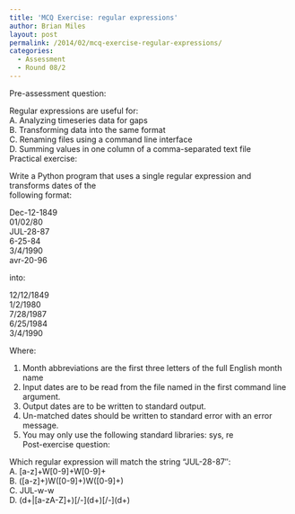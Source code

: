```yaml
---
title: 'MCQ Exercise: regular expressions'
author: Brian Miles
layout: post
permalink: /2014/02/mcq-exercise-regular-expressions/
categories:
  - Assessment
  - Round 08/2
---
```

Pre-assessment question:

Regular expressions are useful for:  
A. Analyzing timeseries data for gaps  
B. Transforming data into the same format  
C. Renaming files using a command line interface  
D. Summing values in one column of a comma-separated text file  
Practical exercise:

Write a Python program that uses a single regular expression and transforms dates of the  
following format:

Dec-12-1849  
01/02/80  
JUL-28-87  
6-25-84  
3/4/1990  
avr-20-96

into:

12/12/1849  
1/2/1980  
7/28/1987  
6/25/1984  
3/4/1990

Where:

1. Month abbreviations are the first three letters of the full English month name  
2. Input dates are to be read from the file named in the first command line argument.  
3. Output dates are to be written to standard output.  
4. Un-matched dates should be written to standard error with an error message.  
5. You may only use the following standard libraries: sys, re  
Post-exercise question:

Which regular expression will match the string &#8220;JUL-28-87&#8243;:  
A. [a-z]+W[0-9]+W[0-9]+  
B. ([a-z]+)W([0-9]+)W([0-9]+)  
C. JUL-w-w  
D. (d+|\[a-zA-Z]+)[/-\](d+)\[/-\](d+)